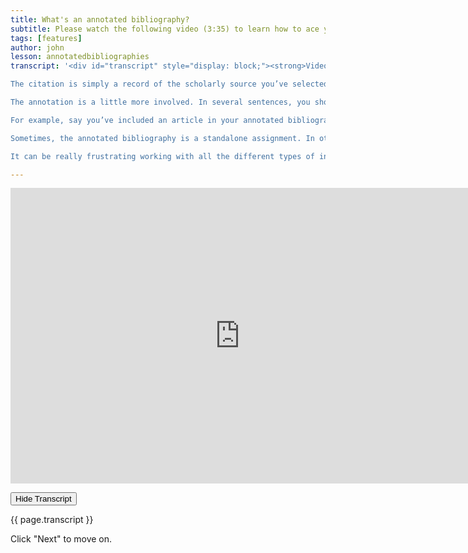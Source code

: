 ```yaml
---
title: What's an annotated bibliography?
subtitle: Please watch the following video (3:35) to learn how to ace your next annotated bibliography.
tags: [features]
author: john
lesson: annotatedbibliographies
transcript: '<div id="transcript" style="display: block;"><strong>Video Transcript:</strong> One of the most common assignments in university is the annotated bibliography. You’re probably used to writing bibliographies towards the end of a research assignment; annotated bibliographies come at the beginning of the research process. Figuring out annotated bibliographies is an important skill that will serve you well even after you’ve finished your studies. This video will show you how. You may have had to write a bibliography for a paper in the past. You attach it to the end of your assignment, using it to point to sources that you’ve referenced. An annotated bibliography is different in that it usually is completed before you dive into the assignment. Your course instructor likely has specific instructions about what they’d like to see included in your annotated bibliography; however, the following should apply in most circumstances. There are two main elements of an annotated bibliography: 1) The citation 2) The annotation

The citation is simply a record of the scholarly source you’ve selected in your instructor’s preferred style, like Chicago Style, or APA.

The annotation is a little more involved. In several sentences, you should outline the main arguments of the source; assess the strengths and weaknesses of the source; and explain how and why the source is appropriate for your essay or research. Remember, an annotation is not simply a summary of the source. It is a critical summary, demonstrating that you’ve engaged with the source and have synthesized it’s value.

For example, say you’ve included an article in your annotated bibliography that was published several decades ago by an influential scholar in the field. After scanning the source, you may want to explain that despite the publication date, the source is important because of the innovative methods used by the scholar at the time. Those methods may have influenced other scholars down the line, which may also appear in your annotated bibliography. Despite the importance of this source, you will also want to point to weaknesses: perhaps the data collection methods are not as robust as they could be, or you find the author’s theoretical approach inappropriate for the contemporary field. Finally, you’ll want to explain how the source will fit into your work: such as during the literature review. You have a lot of latitude in an annotation. Just remember to engage fully with the source and analyze it for its value, rather than summarizing its content.

Sometimes, the annotated bibliography is a standalone assignment. In other cases, the annotated bibliography is the first step in a larger research project. Your annotated bibliography will be more helpful later if you front load some effort. For instance, your annotated bibliography will remind you why you selected a certain source; why a source is relevant; and why you agree or disagree with the source’s argument.

It can be really frustrating working with all the different types of information out there. If you ever need a helping hand just reach out to a librarian. We’re here to help.</div>'

---
```


<iframe src="https://h5pstudio.ecampusontario.ca/h5p/23924/embed" width="733" height="473" frameborder="0" allowfullscreen="allowfullscreen"></iframe><script src="https://h5pstudio.ecampusontario.ca/modules/contrib/h5p/vendor/h5p/h5p-core/js/h5p-resizer.js" charset="UTF-8"></script>


<button id="toggle" onclick="hide('transcript')" class="uk-button uk-button-danger">Hide Transcript</button>

{{ page.transcript }}

Click "Next" to move on. 

<script>
    function hide() { 
        document.getElementById("transcript").style.display="none";
    };
</script>